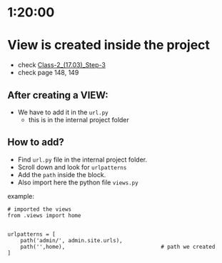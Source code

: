 # 1:20:00

# View is created inside the project
- check [Class-2_(17.03)_Step-3](https://github.com/nabil0203/Django_Web/blob/main/Module-17/Live_Class-2/17.03_URL_Mapping.md)
- check page 148, 149


## After creating a VIEW:
- We have to add it in the `url.py`
    - this is in the internal project folder


## How to add?
- Find `url.py` file in the internal project folder.
- Scroll down and look for `urlpatterns`
- Add the `path` inside the block.
- Also import here the python file `views.py`

example:
```
# imported the views
from .views import home


urlpatterns = [
    path('admin/', admin.site.urls),
    path('',home),                              # path we created
]
```

